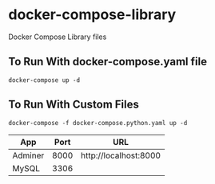 # docker-compose-library
Docker Compose Library files

## To Run With docker-compose.yaml file
```
docker-compose up -d
```

## To Run With Custom Files
```
docker-compose -f docker-compose.python.yaml up -d
```

| App       | Port | URL
| --------- | -------- |-----|
| Adminer   | 8000 | http://localhost:8000 |
| MySQL     | 3306  | |
